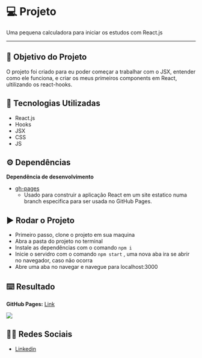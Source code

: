 # :computer: Projeto

Uma pequena calculadora para iniciar os estudos com React.js

---

## :dart: Objetivo do Projeto

O projeto foi criado para eu poder começar a trabalhar com o JSX, entender como ele funciona, e criar os meus primeiros components em React, ultilizando os react-hooks.

## :rocket: Tecnologias Utilizadas

* React.js
* Hooks
* JSX
* CSS
* JS

## :gear: Dependências

**Dependência de desenvolvimento**

* [gh-pages](https://www.npmjs.com/package/gh-pages)
    - Usado para construir a aplicação React em um site estatico numa branch especifica para ser usada no GitHub Pages.

## :arrow_forward: Rodar o Projeto

* Primeiro passo, clone o projeto em sua maquina
* Abra a pasta do projeto no terminal
* Instale as dependências com o comando `npm i` 
* Inicie o servidro com o comando `npm start` , uma nova aba ira se abrir no navegador, caso não ocorra
* Abre uma aba no navegar e navegue para localhost:3000

## :keyboard: Resultado

**GitHub Pages:** [Link](https://devsp011.github.io/calculadora-react/)

![](https://raw.githubusercontent.com/devsp011/calculadora-react/master/image.png)

## :man_technologist: Redes Sociais

* [Linkedin](https://www.linkedin.com/in/vitor-sampaio-4532451a7/)
